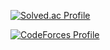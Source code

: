 
[![Solved.ac Profile](http://mazassumnida.wtf/api/v2/generate_badge?boj=hyenje29)](https://solved.ac/hyenje29/)

[![CodeForces Profile](https://cf.leed.at?id=hyenje29)](https://codeforces.com/profile/hyenje29)

<!--
**hyenje/hyenje** is a ✨ _special_ ✨ repository because its `README.md` (this file) appears on your GitHub profile.

Here are some ideas to get you started:

- 🔭 I’m currently working on ...
- 🌱 I’m currently learning ...
- 👯 I’m looking to collaborate on ...
- 🤔 I’m looking for help with ...
- 💬 Ask me about ...
- 📫 How to reach me: ...
- 😄 Pronouns: ...
- ⚡ Fun fact: ...
-->
